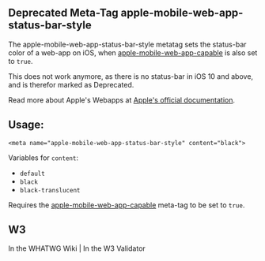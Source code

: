 ## <span class="badge bg-secondary">Deprecated</span> Meta-Tag apple-mobile-web-app-status-bar-style

The apple-mobile-web-app-status-bar-style metatag sets the status-bar color of a web-app on iOS, when [apple-mobile-web-app-capable](apple-mobile-web-app-capable) is also set to `true`.

This does not work anymore, as there is no status-bar in iOS 10 and above, and is therefor marked as <span class="badge bg-secondary">Deprecated</span>.

Read more about Apple's Webapps at [Apple's official documentation](https://developer.apple.com/library/safari/documentation/appleapplications/reference/SafariHTMLRef/Articles/MetaTags.html).

## Usage:

	<meta name="apple-mobile-web-app-status-bar-style" content="black">

Variables for `content`:
- `default`
- `black`
- `black-translucent`

Requires the [apple-mobile-web-app-capable](apple-mobile-web-app-capable) meta-tag to be set to `true`.

## W3
<i class="fas fa-check"></i> In the WHATWG Wiki | <i class="fas fa-check"></i>  In the W3 Validator
